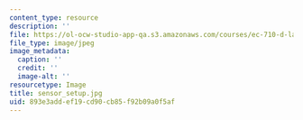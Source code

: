 ```yaml
---
content_type: resource
description: ''
file: https://ol-ocw-studio-app-qa.s3.amazonaws.com/courses/ec-710-d-lab-medical-technologies-for-the-developing-world-spring-2010/893e3addef19cd90cb85f92b09a0f5af_sensor_setup.jpg
file_type: image/jpeg
image_metadata:
  caption: ''
  credit: ''
  image-alt: ''
resourcetype: Image
title: sensor_setup.jpg
uid: 893e3add-ef19-cd90-cb85-f92b09a0f5af
---
```


